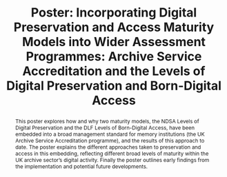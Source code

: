 ---
abstract: This poster explores how and why two maturity models, the NDSA Levels of
  Digital Preservation and the DLF Levels of Born-Digital Access, have been embedded
  into a broad management standard for memory institutions (the UK Archive Service
  Accreditation programme), and the results of this approach to date. The poster explains
  the different approaches taken to preservation and access in this embedding, reflecting
  different broad levels of maturity within the UK archive sector’s digital activity.
  Finally the poster outlines early findings from the implementation and potential
  future developments.
creators:
- Haunton, Melinda
date: null
document_url: https://az659834.vo.msecnd.net/eventsairwesteuprod/production-inconference-public/bada278ae04743f5be05f28eb7c3e301
grand_parent: iPRES
institutions:
- The National Archives (UK)
keywords:
- memory institutions
- maturity modelling
- standards
landing_page_url: null
language: eng
layout: publication
license: CC-BY 4.0 International
notes_url: null
parent: iPRES 2022
presentation_url: null
publication_type: poster
size: null
source_name: iPRES
title: 'Poster: Incorporating Digital Preservation and Access Maturity Models into
  Wider Assessment Programmes: Archive Service Accreditation and the Levels of Digital
  Preservation and Born-Digital Access'
year: 2022
---